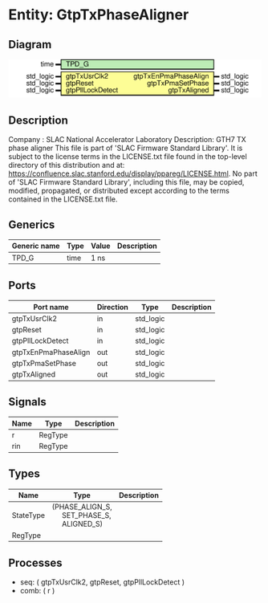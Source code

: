 # Entity: GtpTxPhaseAligner

## Diagram

![Diagram](GtpTxPhaseAligner.svg "Diagram")
## Description

Company    : SLAC National Accelerator Laboratory
Description: GTH7 TX phase aligner
This file is part of 'SLAC Firmware Standard Library'.
It is subject to the license terms in the LICENSE.txt file found in the
top-level directory of this distribution and at:
   https://confluence.slac.stanford.edu/display/ppareg/LICENSE.html.
No part of 'SLAC Firmware Standard Library', including this file,
may be copied, modified, propagated, or distributed except according to
the terms contained in the LICENSE.txt file.
## Generics

| Generic name | Type | Value | Description |
| ------------ | ---- | ----- | ----------- |
| TPD_G        | time | 1 ns  |             |
## Ports

| Port name            | Direction | Type      | Description |
| -------------------- | --------- | --------- | ----------- |
| gtpTxUsrClk2         | in        | std_logic |             |
| gtpReset             | in        | std_logic |             |
| gtpPllLockDetect     | in        | std_logic |             |
| gtpTxEnPmaPhaseAlign | out       | std_logic |             |
| gtpTxPmaSetPhase     | out       | std_logic |             |
| gtpTxAligned         | out       | std_logic |             |
## Signals

| Name | Type    | Description |
| ---- | ------- | ----------- |
| r    | RegType |             |
|  rin | RegType |             |
## Types

| Name      | Type                                                                                                             | Description |
| --------- | ---------------------------------------------------------------------------------------------------------------- | ----------- |
| StateType | (PHASE_ALIGN_S,<br><span style="padding-left:20px"> SET_PHASE_S,<br><span style="padding-left:20px"> ALIGNED_S)  |             |
| RegType   |                                                                                                                  |             |
## Processes
- seq: ( gtpTxUsrClk2, gtpReset, gtpPllLockDetect )
- comb: ( r )
